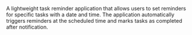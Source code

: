 A lightweight task reminder application that allows users to set reminders for specific tasks with a
date and time. The application automatically triggers reminders at the scheduled time and marks tasks as
completed after notification.
